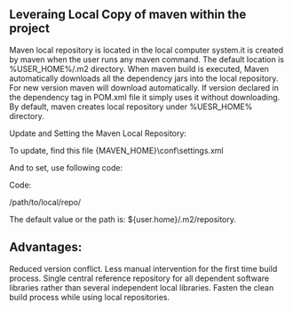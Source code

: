 Leveraing Local Copy of maven within the project
------------------------------------------------
Maven local repository is located in the local computer system.it is created by maven when the user runs any maven command. 
The default location is %USER_HOME%/.m2 directory. 
When maven build is executed, Maven automatically downloads all the dependency jars into the local repository. 
For new version maven will download automatically. If version declared in the dependency tag in POM.xml file it simply uses it without downloading.
By default, maven creates local repository under %UESR_HOME% directory.

Update and Setting the Maven Local Repository:

To update, find this file {MAVEN_HOME}\conf\settings.xml

And to set, use following code:

Code:

<settings>
<localRepository>/path/to/local/repo/</localRepository>
</settings>

The default value or the path is: ${user.home}/.m2/repository.


Advantages:
-----------
Reduced version conflict.
Less manual intervention for the first time build process.
Single central reference repository for all dependent software libraries rather than several independent local libraries.
Fasten the clean build process while using local repositories.
